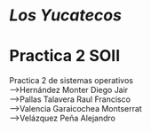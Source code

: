 # _Los Yucatecos_
# Practica 2 SOII
Practica 2 de sistemas operativos  
-->Hernández Monter Diego Jair  
-->Pallas Talavera Raul Francisco   
-->Valencia Garaicochea Montserrat  
-->Velázquez Peña Alejandro  
